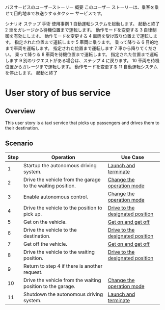 バスサービスのユーザーストーリー
概要
このユーザー ストーリーは、乗客を乗せて目的地までお送りするタクシー サービスです。

シナリオ
ステップ	手術	使用事例
1	自動運転システムを起動します。	起動と終了
2	車をガレージから待機位置まで運転します。	動作モードを変更する
3	自律制御を有効にします。	動作モードを変更する
4	車両を受け取り位置まで運転します。	指定された位置まで運転します
5	車両に乗ります。	乗って降りる
6	目的地まで車両を運転します。	指定された位置まで運転します
7	車から降りてください。	乗って降りる
8	車両を待機位置まで運転します。	指定された位置まで運転します
9	別のリクエストがある場合は、ステップ 4 に戻ります。	
10	車両を待機位置からガレージまで運転します。	動作モードを変更する
11	自動運転システムを停止します。	起動と終了
# User story of bus service

## Overview

This user story is a taxi service that picks up passengers and drives them to their destination.

## Scenario

| Step | Operation                                                  | Use Case                                                                      |
| ---- | ---------------------------------------------------------- | ----------------------------------------------------------------------------- |
| 1    | Startup the autonomous driving system.                     | [Launch and terminate](../use-cases/launch-terminate.md)                      |
| 2    | Drive the vehicle from the garage to the waiting position. | [Change the operation mode](../use-cases/change-operation-mode.md)            |
| 3    | Enable autonomous control.                                 | [Change the operation mode](../use-cases/change-operation-mode.md)            |
| 4    | Drive the vehicle to the position to pick up.              | [Drive to the designated position](../use-cases/drive-designated-position.md) |
| 5    | Get on the vehicle.                                        | [Get on and get off](../use-cases/get-on-off.md)                              |
| 6    | Drive the vehicle to the destination.                      | [Drive to the designated position](../use-cases/drive-designated-position.md) |
| 7    | Get off the vehicle.                                       | [Get on and get off](../use-cases/get-on-off.md)                              |
| 8    | Drive the vehicle to the waiting position.                 | [Drive to the designated position](../use-cases/drive-designated-position.md) |
| 9    | Return to step 4 if there is another request.              |                                                                               |
| 10   | Drive the vehicle from the waiting position to the garage. | [Change the operation mode](../use-cases/change-operation-mode.md)            |
| 11   | Shutdown the autonomous driving system.                    | [Launch and terminate](../use-cases/launch-terminate.md)                      |
